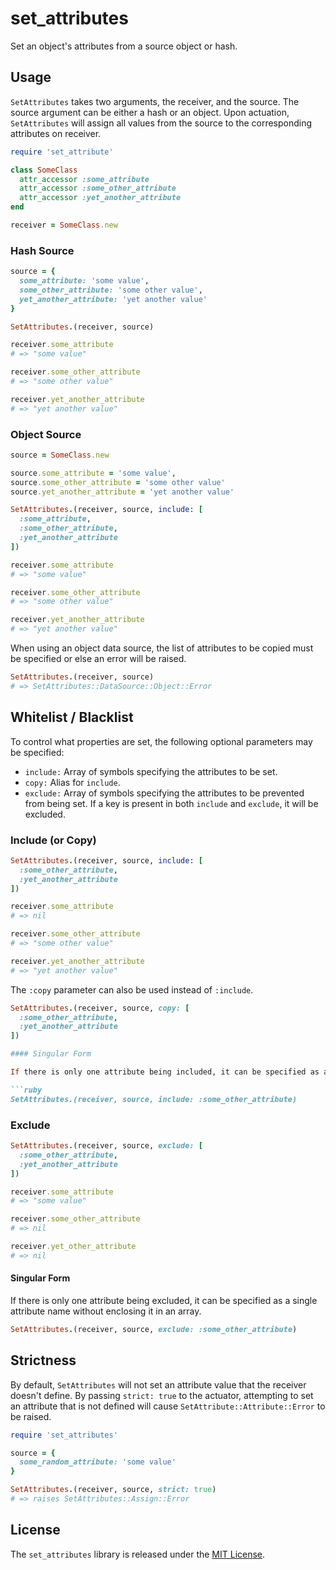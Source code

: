 # set_attributes

Set an object's attributes from a source object or hash.

## Usage

`SetAttributes` takes two arguments, the receiver, and the source. The source argument can be either a hash or an object. Upon actuation, `SetAttributes` will assign all values from the source to the corresponding attributes on receiver.

```ruby
require 'set_attribute'

class SomeClass
  attr_accessor :some_attribute
  attr_accessor :some_other_attribute
  attr_accessor :yet_another_attribute
end

receiver = SomeClass.new
```

### Hash Source

```ruby
source = {
  some_attribute: 'some value',
  some_other_attribute: 'some other value',
  yet_another_attribute: 'yet another value'
}

SetAttributes.(receiver, source)

receiver.some_attribute
# => "some value"

receiver.some_other_attribute
# => "some other value"

receiver.yet_another_attribute
# => "yet another value"
```

### Object Source

```ruby
source = SomeClass.new

source.some_attribute = 'some value',
source.some_other_attribute = 'some other value'
source.yet_another_attribute = 'yet another value'

SetAttributes.(receiver, source, include: [
  :some_attribute,
  :some_other_attribute,
  :yet_another_attribute
])

receiver.some_attribute
# => "some value"

receiver.some_other_attribute
# => "some other value"

receiver.yet_another_attribute
# => "yet another value"
```

When using an object data source, the list of attributes to be copied must be specified or else an error will be raised.

```ruby
SetAttributes.(receiver, source)
# => SetAttributes::DataSource::Object::Error
```

## Whitelist / Blacklist

To control what properties are set, the following optional parameters may be specified:

 - `include:` Array of symbols specifying the attributes to be set.
 - `copy:` Alias for `include`.
 - `exclude:` Array of symbols specifying the attributes to be prevented from being set. If a key is present in both `include` and `exclude`, it will be excluded.

### Include (or Copy)

```ruby
SetAttributes.(receiver, source, include: [
  :some_other_attribute,
  :yet_another_attribute
])

receiver.some_attribute
# => nil

receiver.some_other_attribute
# => "some other value"

receiver.yet_another_attribute
# => "yet another value"
```

The `:copy` parameter can also be used instead of `:include`.

```ruby
SetAttributes.(receiver, source, copy: [
  :some_other_attribute,
  :yet_another_attribute
])

#### Singular Form

If there is only one attribute being included, it can be specified as a single attribute name without enclosing it in an array.

```ruby
SetAttributes.(receiver, source, include: :some_other_attribute)
```

### Exclude

```ruby
SetAttributes.(receiver, source, exclude: [
  :some_other_attribute,
  :yet_another_attribute
])

receiver.some_attribute
# => "some value"

receiver.some_other_attribute
# => nil

receiver.yet_other_attribute
# => nil
```

#### Singular Form

If there is only one attribute being excluded, it can be specified as a single attribute name without enclosing it in an array.

```ruby
SetAttributes.(receiver, source, exclude: :some_other_attribute)
```

## Strictness

By default, `SetAttributes` will not set an attribute value that the receiver doesn't define. By passing `strict: true` to the actuator, attempting to set an attribute that is not defined will cause `SetAttribute::Attribute::Error` to be raised.

```ruby
require 'set_attributes'

source = {
  some_random_attribute: 'some value'
}

SetAttributes.(receiver, source, strict: true)
# => raises SetAttributes::Assign::Error
```

## License

The `set_attributes` library is released under the [MIT License](https://github.com/eventide-project/set-attributes/blob/master/MIT-License.txt).
